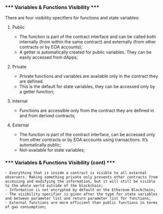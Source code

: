 ###     *** Variables & Functions Visibility ***

There are four visibility specifiers for functions and state variables: 

1. Public
    - The function is part of the contract interface and can be called both internally (from within the same contract) and externally (from other contracts or by EOA accounts);
    - A getter is automatically created for public variables. They can be easily accessed from dApps;

2. Private
    - Private functions and variables are available only in the contract they are defined.
    - This is the default for state variables, they can be accessed only by a getter function;

3. Internal
    - Functions are accessible only from the contract they are defined in and from derived contracts;

4. External
    - The function is part of the contract interface, can be accessed only from other contracts or by EOA accounts using transactions. It’s automatically public;
    - Not-available for state variables;


###     *** Variables & Functions Visibility (cont) ***

    - Everything that is inside a contract is visible to all external observers. Making something private only prevents other contracts from accessing and modifying the information, but it will still be visible to the whole world outside of the blockchain;
    - Information is not encrypted by default on the Ethereum Blockchain;
    - The visibility specifier is given after the type for state variables and between parameter list and return parameter list for functions;
    - External functions are more efficient than public functions in terms of gas consumption;
   